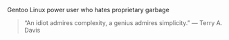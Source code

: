 Gentoo Linux power user who hates proprietary garbage

> “An idiot admires complexity, a genius admires simplicity.”
> ― Terry A. Davis
